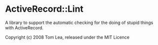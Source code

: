 ActiveRecord::Lint
================

A library to support the automatic checking for the doing of stupid things 
with ActiveRecord.



Copyright (c) 2008 Tom Lea, released under the MIT Licence
